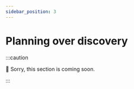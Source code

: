 ```yaml
---
sidebar_position: 3
---
```


# Planning over discovery

:::caution

🚧 Sorry, this section is coming soon.

:::
